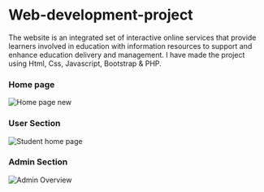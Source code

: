# Web-development-project
The website is an integrated set of interactive online services that provide learners involved in education with information resources to support and enhance education delivery and management. I have made the project using Html, Css, Javascript, Bootstrap &amp; PHP.
### Home page
![Home page new](https://user-images.githubusercontent.com/43942422/112612435-ec669c00-8e44-11eb-8355-7a8618023a99.png)
### User Section
![Student home page](https://user-images.githubusercontent.com/43942422/112613293-f0df8480-8e45-11eb-9445-07947300e603.png)
### Admin Section
![Admin Overview](https://user-images.githubusercontent.com/43942422/112614105-e2459d00-8e46-11eb-8175-d527fcd6128d.png)

